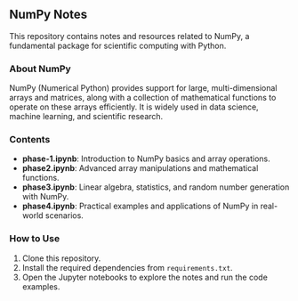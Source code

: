 ## NumPy Notes

This repository contains notes and resources related to NumPy, a fundamental package for scientific computing with Python.

### About NumPy
NumPy (Numerical Python) provides support for large, multi-dimensional arrays and matrices, along with a collection of mathematical functions to operate on these arrays efficiently. It is widely used in data science, machine learning, and scientific research.

### Contents
- **phase-1.ipynb**: Introduction to NumPy basics and array operations.
- **phase2.ipynb**: Advanced array manipulations and mathematical functions.
- **phase3.ipynb**: Linear algebra, statistics, and random number generation with NumPy.
- **phase4.ipynb**: Practical examples and applications of NumPy in real-world scenarios.

### How to Use
1. Clone this repository.
2. Install the required dependencies from `requirements.txt`.
3. Open the Jupyter notebooks to explore the notes and run the code examples.


